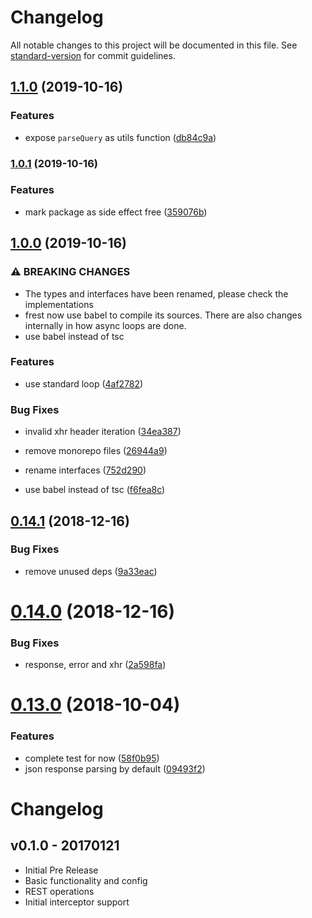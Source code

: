 # Changelog

All notable changes to this project will be documented in this file. See [standard-version](https://github.com/conventional-changelog/standard-version) for commit guidelines.

## [1.1.0](https://github.com/panjiesw/frest/compare/v1.0.1...v1.1.0) (2019-10-16)


### Features

* expose `parseQuery` as utils function ([db84c9a](https://github.com/panjiesw/frest/commit/db84c9a2b339feb5dcc6ff00e493e4b2e0439bf4))

### [1.0.1](https://github.com/panjiesw/frest/compare/v1.0.0...v1.0.1) (2019-10-16)


### Features

* mark package as side effect free ([359076b](https://github.com/panjiesw/frest/commit/359076bc064d24af727fea13cd157180a5032329))

## [1.0.0](https://github.com/panjiesw/frest/compare/v0.14.1...v1.0.0) (2019-10-16)


### ⚠ BREAKING CHANGES

* The types and interfaces have been renamed, please check the implementations
* frest now use babel to compile its sources. There are also changes internally in how async loops are done.
* use babel instead of tsc

### Features

* use standard loop ([4af2782](https://github.com/panjiesw/frest/commit/4af27824899a7ff0e4430917f26258e43b7e63ca))


### Bug Fixes

* invalid xhr header iteration ([34ea387](https://github.com/panjiesw/frest/commit/34ea3877239e73ca352701ee4b744b3d0c1f756d))


* remove monorepo files ([26944a9](https://github.com/panjiesw/frest/commit/26944a9fea0ba8f5f0251301d33b992e4ea7c21c))
* rename interfaces ([752d290](https://github.com/panjiesw/frest/commit/752d290a238443011701482f670e0c94614127b6))
* use babel instead of tsc ([f6fea8c](https://github.com/panjiesw/frest/commit/f6fea8cfaeb78668f86662110bbf3ddc622315a0))

<a name="0.14.1"></a>
## [0.14.1](https://github.com/panjiesw/frest/compare/v0.14.0...v0.14.1) (2018-12-16)


### Bug Fixes

* remove unused deps ([9a33eac](https://github.com/panjiesw/frest/commit/9a33eac))





<a name="0.14.0"></a>
# [0.14.0](https://github.com/panjiesw/frest/compare/v0.13.0...v0.14.0) (2018-12-16)


### Bug Fixes

* response, error and xhr ([2a598fa](https://github.com/panjiesw/frest/commit/2a598fa))





<a name="0.13.0"></a>
# [0.13.0](https://github.com/panjiesw/frest/compare/v0.12.1...v0.13.0) (2018-10-04)


### Features

* complete test for now ([58f0b95](https://github.com/panjiesw/frest/commit/58f0b95))
* json response parsing by default ([09493f2](https://github.com/panjiesw/frest/commit/09493f2))





# Changelog

## v0.1.0 - 20170121

- Initial Pre Release
- Basic functionality and config
- REST operations
- Initial interceptor support
